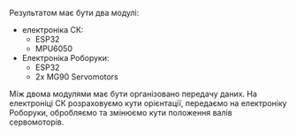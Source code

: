 
Результатом має бути два модулі:
- електроніка СК:
	- ESP32
	- MPU6050
- Електроніка Роборуки:
	- ESP32
	- 2x MG90 Servomotors

Між двома модулями має бути організовано передачу даних. На електроніці СК розраховуємо кути орієнтації, передаємо на електроніку Роборуки, обробляємо та змінюємо кути положення валів сервомоторів.


